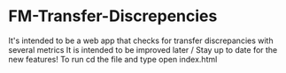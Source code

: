 # FM-Transfer-Discrepencies
It's intended to be a web app that checks for transfer discrepancies with several metrics
It is intended to be improved later / Stay up to date for the new features!
To run cd the file and type open index.html
